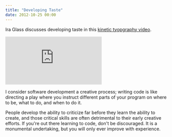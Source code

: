 ```yaml
---
title: "Developing Taste"
date: 2012-10-25 00:00
---
```


Ira Glass discusses developing taste in this [kinetic tyopgraphy video](http://vimeo.com/24715531).

<div class="embed-responsive embed-responsive-16by9"><iframe mozallowfullscreen="" allowfullscreen="" src="https://player.vimeo.com/video/24715531?wmode=opaque&amp;api=1" data-embed="true" webkitallowfullscreen="" frameborder="0" class="embed-responsive-item"></iframe></div>

I consider software development a creative process; writing code is like directing a play where you instruct different parts of your program on where to be, what to do, and when to do it.

People develop the ability to criticize far before they learn the ability to create, and those critical skills are often detrimental to their early creative efforts. If you're out there learning to code, don't be discouraged. It is a monumental undertaking, but you will only ever improve with experience.

<!-- more -->
